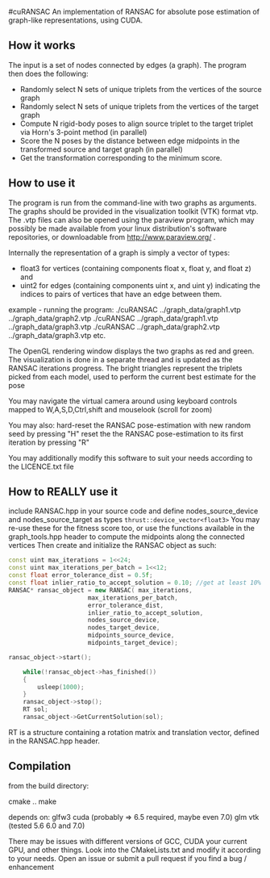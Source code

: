 #cuRANSAC
An implementation of RANSAC for absolute pose estimation of graph-like representations, using CUDA. 

## How it works
The input is a set of nodes connected by edges (a graph).
The program then does the following:
 - Randomly select N sets of unique triplets from the vertices of the source graph 
 - Randomly select N sets of unique triplets from the vertices of the target graph 
 - Compute N rigid-body poses to align source triplet to the target triplet via Horn's 3-point method (in parallel)
 - Score the N poses by the distance between edge midpoints in the transformed source and target graph (in parallel)
 - Get the transformation corresponding to the minimum score.

## How to use it
The program is run from the command-line with two graphs as arguments. The graphs should be provided  in the visualization toolkit (VTK) format vtp. The .vtp files can also be opened using the paraview program, which may possibly be made available from your linux distribution's software repositories, or downloadable from http://www.paraview.org/ .

Internally the representation of a graph is simply a vector of types:
 - float3 for vertices (containing components float x, float y, and float z) and 
 - uint2 for edges (containing components uint x, and uint y) indicating the indices to pairs of vertices that have an edge between them.

example - running the program:
./cuRANSAC ../graph_data/graph1.vtp ../graph_data/graph2.vtp 
./cuRANSAC ../graph_data/graph1.vtp ../graph_data/graph3.vtp 
./cuRANSAC ../graph_data/graph2.vtp ../graph_data/graph3.vtp 
etc.

The OpenGL rendering window displays the two graphs as red and green. The visualization is done in a separate thread and is updated as the RANSAC iterations progress.
The bright triangles represent the triplets picked from each model, used to perform the current best estimate for the pose

You may navigate the virtual camera around using keyboard controls mapped to  W,A,S,D,Ctrl,shift and mouselook (scroll for zoom)

You may also:
hard-reset the RANSAC pose-estimation with new random seed by pressing "H"
reset the the RANSAC pose-estimation to its first iteration by pressing "R"

You may additionally modify this software to suit your needs according to the LICENCE.txt file

## How to REALLY use it
include RANSAC.hpp in your source code and define nodes_source_device and nodes_source_target as types ```thrust::device_vector<float3>``` 
You may re-use these for the fitness score too, or use the functions available in the graph_tools.hpp header to compute the midpoints along the connected vertices
Then create and initialize the RANSAC object as such:

```cpp
const uint max_iterations = 1<<24;
const uint max_iterations_per_batch = 1<<12;
const float error_tolerance_dist = 0.5f;
const float inlier_ratio_to_accept_solution = 0.10; //get at least 10% within limits?
RANSAC* ransac_object = new RANSAC( max_iterations,
                      max_iterations_per_batch,
                      error_tolerance_dist,
                      inlier_ratio_to_accept_solution,
                      nodes_source_device,
                      nodes_target_device,
                      midpoints_source_device,
                      midpoints_target_device);

ransac_object->start();

    while(!ransac_object->has_finished())
    {
   	    usleep(1000);
    }
    ransac_object->stop();
    RT sol;
  	ransac_object->GetCurrentSolution(sol);
```
RT is a structure containing a rotation matrix and translation vector, defined in the RANSAC.hpp header.

## Compilation

from the build directory:

cmake ..
make

depends on:
glfw3
cuda (probably => 6.5 required, maybe even 7.0)
glm
vtk (tested 5.6 6.0 and 7.0)

There may be issues with different versions of GCC, CUDA your current GPU, and other things. 
Look into the CMakeLists.txt and modify it according to your needs. 
Open an issue or submit a pull request if you find a bug / enhancement
